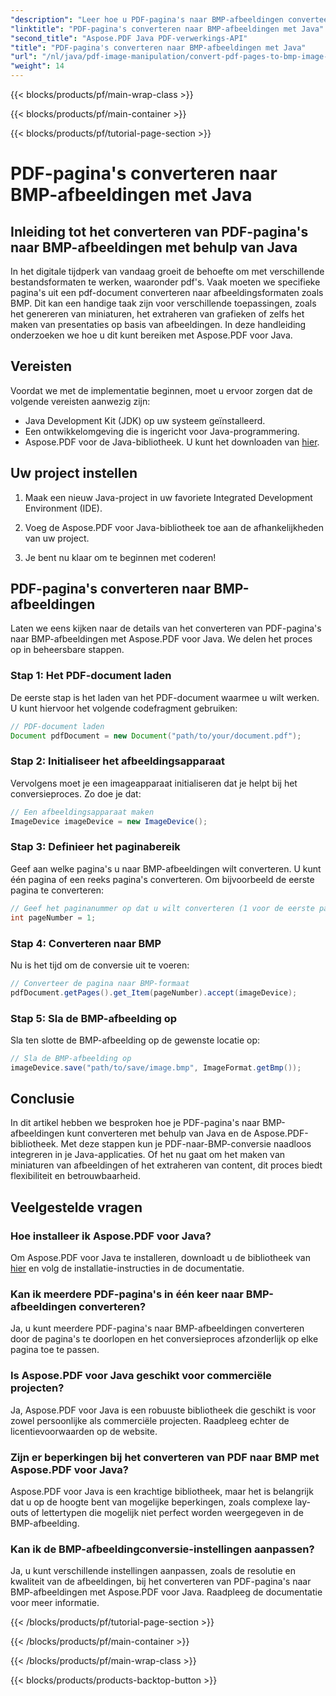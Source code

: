 ```yaml
---
"description": "Leer hoe u PDF-pagina's naar BMP-afbeeldingen converteert met behulp van Java met Aspose.PDF voor Java. Volg onze stapsgewijze handleiding voor een naadloze conversie van PDF naar BMP."
"linktitle": "PDF-pagina's converteren naar BMP-afbeeldingen met Java"
"second_title": "Aspose.PDF Java PDF-verwerkings-API"
"title": "PDF-pagina's converteren naar BMP-afbeeldingen met Java"
"url": "/nl/java/pdf-image-manipulation/convert-pdf-pages-to-bmp-image-using-java/"
"weight": 14
---
```


{{< blocks/products/pf/main-wrap-class >}}

{{< blocks/products/pf/main-container >}}

{{< blocks/products/pf/tutorial-page-section >}}

# PDF-pagina's converteren naar BMP-afbeeldingen met Java


## Inleiding tot het converteren van PDF-pagina's naar BMP-afbeeldingen met behulp van Java

In het digitale tijdperk van vandaag groeit de behoefte om met verschillende bestandsformaten te werken, waaronder pdf's. Vaak moeten we specifieke pagina's uit een pdf-document converteren naar afbeeldingsformaten zoals BMP. Dit kan een handige taak zijn voor verschillende toepassingen, zoals het genereren van miniaturen, het extraheren van grafieken of zelfs het maken van presentaties op basis van afbeeldingen. In deze handleiding onderzoeken we hoe u dit kunt bereiken met Aspose.PDF voor Java.

## Vereisten

Voordat we met de implementatie beginnen, moet u ervoor zorgen dat de volgende vereisten aanwezig zijn:

- Java Development Kit (JDK) op uw systeem geïnstalleerd.
- Een ontwikkelomgeving die is ingericht voor Java-programmering.
- Aspose.PDF voor de Java-bibliotheek. U kunt het downloaden van [hier](https://releases.aspose.com/pdf/java/).

## Uw project instellen

1. Maak een nieuw Java-project in uw favoriete Integrated Development Environment (IDE).

2. Voeg de Aspose.PDF voor Java-bibliotheek toe aan de afhankelijkheden van uw project.

3. Je bent nu klaar om te beginnen met coderen!

## PDF-pagina's converteren naar BMP-afbeeldingen

Laten we eens kijken naar de details van het converteren van PDF-pagina's naar BMP-afbeeldingen met Aspose.PDF voor Java. We delen het proces op in beheersbare stappen.

### Stap 1: Het PDF-document laden

De eerste stap is het laden van het PDF-document waarmee u wilt werken. U kunt hiervoor het volgende codefragment gebruiken:

```java
// PDF-document laden
Document pdfDocument = new Document("path/to/your/document.pdf");
```

### Stap 2: Initialiseer het afbeeldingsapparaat

Vervolgens moet je een imageapparaat initialiseren dat je helpt bij het conversieproces. Zo doe je dat:

```java
// Een afbeeldingsapparaat maken
ImageDevice imageDevice = new ImageDevice();
```

### Stap 3: Definieer het paginabereik

Geef aan welke pagina's u naar BMP-afbeeldingen wilt converteren. U kunt één pagina of een reeks pagina's converteren. Om bijvoorbeeld de eerste pagina te converteren:

```java
// Geef het paginanummer op dat u wilt converteren (1 voor de eerste pagina)
int pageNumber = 1;
```

### Stap 4: Converteren naar BMP

Nu is het tijd om de conversie uit te voeren:

```java
// Converteer de pagina naar BMP-formaat
pdfDocument.getPages().get_Item(pageNumber).accept(imageDevice);
```

### Stap 5: Sla de BMP-afbeelding op

Sla ten slotte de BMP-afbeelding op de gewenste locatie op:

```java
// Sla de BMP-afbeelding op
imageDevice.save("path/to/save/image.bmp", ImageFormat.getBmp());
```

## Conclusie

In dit artikel hebben we besproken hoe je PDF-pagina's naar BMP-afbeeldingen kunt converteren met behulp van Java en de Aspose.PDF-bibliotheek. Met deze stappen kun je PDF-naar-BMP-conversie naadloos integreren in je Java-applicaties. Of het nu gaat om het maken van miniaturen van afbeeldingen of het extraheren van content, dit proces biedt flexibiliteit en betrouwbaarheid.

## Veelgestelde vragen

### Hoe installeer ik Aspose.PDF voor Java?

Om Aspose.PDF voor Java te installeren, downloadt u de bibliotheek van [hier](https://releases.aspose.com/pdf/java/) en volg de installatie-instructies in de documentatie.

### Kan ik meerdere PDF-pagina's in één keer naar BMP-afbeeldingen converteren?

Ja, u kunt meerdere PDF-pagina's naar BMP-afbeeldingen converteren door de pagina's te doorlopen en het conversieproces afzonderlijk op elke pagina toe te passen.

### Is Aspose.PDF voor Java geschikt voor commerciële projecten?

Ja, Aspose.PDF voor Java is een robuuste bibliotheek die geschikt is voor zowel persoonlijke als commerciële projecten. Raadpleeg echter de licentievoorwaarden op de website.

### Zijn er beperkingen bij het converteren van PDF naar BMP met Aspose.PDF voor Java?

Aspose.PDF voor Java is een krachtige bibliotheek, maar het is belangrijk dat u op de hoogte bent van mogelijke beperkingen, zoals complexe lay-outs of lettertypen die mogelijk niet perfect worden weergegeven in de BMP-afbeelding.

### Kan ik de BMP-afbeeldingconversie-instellingen aanpassen?

Ja, u kunt verschillende instellingen aanpassen, zoals de resolutie en kwaliteit van de afbeeldingen, bij het converteren van PDF-pagina's naar BMP-afbeeldingen met Aspose.PDF voor Java. Raadpleeg de documentatie voor meer informatie.

{{< /blocks/products/pf/tutorial-page-section >}}

{{< /blocks/products/pf/main-container >}}

{{< /blocks/products/pf/main-wrap-class >}}

{{< blocks/products/products-backtop-button >}}